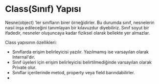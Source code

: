 # Class(Sınıf) Yapısı 
Nesne(object) ‘ler sınıfların birer örneğidirler. Bu durumda sınıf, nesnelerin 
nasıl inşa edileceğini tanımlayan bir kılavuzdur diyebiliriz. Sınıf soyut bir ifadedir, 
nesneler oluşuncaya kadar fiziksel olarak bellekte yer almazlar.

Class yapısının özellikleri: 
* Sınıflarda erişim belirleyicisi yazılır. Yazılmamış ise varsayılan olarak Internal'dır.
* Sınıf üyeleri için erişim belirleyicisi belirtilmediğinde varsayılan olarak Private olur.
* Sınıflar içerilerinde metod, property veya field barındabilirler.
* 
